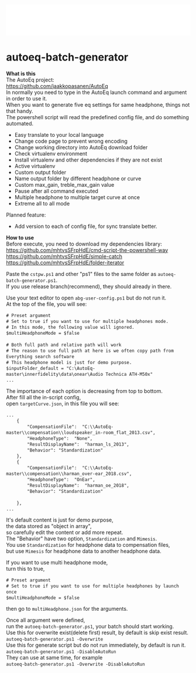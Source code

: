 ![](https://raw.githubusercontent.com/mhtvsSFrpHdE/contact-me/master/AboutIssue.svg)

# autoeq-batch-generator
**What is this**  
The AutoEq project:  
https://github.com/jaakkopasanen/AutoEq  
In normally you need to type in the AutoEq launch command and argument in order to use it.  
When you want to generate five eq settings for same headphone, things not that handy.  
The powershell script will read the predefined config file, and do something automated.
- Easy translate to your local language
- Change code page to prevent wrong encoding
- Change working directory into AutoEq download folder
- Check virtualenv environment
- Install virtualenv and other dependencies if they are not exist
- Active virtualenv
- Custom output folder
- Name output folder by different headphone or curve
- Custom max_gain, treble_max_gain value
- Pause after all command executed
- Multiple headphone to multiple target curve at once
- Extreme all to all mode

Planned feature:
- Add version to each of config file, for sync translate better.

**How to use**  
Before execute, you need to download my dependencies library:  
https://github.com/mhtvsSFrpHdE/cmd-script-the-powershell-way  
https://github.com/mhtvsSFrpHdE/simple-catch  
https://github.com/mhtvsSFrpHdE/folder-iterator  

Paste the ```cstpw.ps1``` and other "ps1" files to the same folder as ```autoeq-batch-generator.ps1```.  
If you use release branch(recommend), they should already in there.

Use your text editor to open ```abg-user-config.ps1``` but do not run it.  
At the top of the file, you will see:
```
# Preset argument
# Set to true if you want to use for multiple headphones mode.
# In this mode, the following value will ignored.
$multiHeadphoneMode = $false

# Both full path and relative path will work
# The reason to use full path at here is we often copy path from Everything search software
# This headphone model is just for demo purpose.
$inputFolder_default = "C:\AutoEq-master\innerfidelity\data\onear\Audio Technica ATH-M50x"
...
```
The importance of each option is decreasing from top to bottom.  
After fill all the in-script config,  
open ```targetCurve.json```,
in this file you will see:
```
...
    {
        "CompensationFile":  "C:\\AutoEq-master\\compensation\\loudspeaker_in-room_flat_2013.csv",
		"HeadphoneType":  "None",
        "ResultDisplayName":  "harman_ls_2013",
        "Behavior": "Standardization"
    },
    {
        "CompensationFile":  "C:\\AutoEq-master\\compensation\\harman_over-ear_2018.csv",
		"HeadphoneType":  "OnEar",
        "ResultDisplayName":  "harman_oe_2018",
        "Behavior": "Standardization"

    },
...
```
It's default content is just for demo purpose,  
the data stored as "object in array",  
so carefully edit the content or add more repeat.  
The "Behavior" have two option, ```Standardization``` and ```Mimesis```.  
You use ```Standardization``` for headphone data to compensation files,  
but use ```Mimesis``` for headphone data to another headphone data.  

If you want to use multi headphone mode,  
turn this to true,
```
# Preset argument
# Set to true if you want to use for multiple headphones by launch once
$multiHeadphoneMode = $false
```
then go to ```multiHeadphone.json``` for the arguments.  

Once all argument were defined,  
run the ```autoeq-batch-generator.ps1```, your batch should start working.  
Use this for overwrite exist(delete first) result, by default is skip exist result.  
```autoeq-batch-generator.ps1 -Overwrite```  
Use this for generate script but do not run immediately, by default is run it.  
```autoeq-batch-generator.ps1 -DisableAutoRun```  
They can use at same time, for example  
```autoeq-batch-generator.ps1 -Overwrite -DisableAutoRun```  
